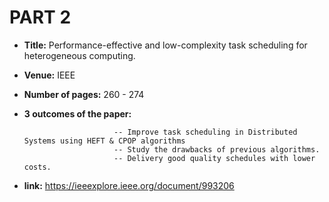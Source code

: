 # PART 2

* **Title:**  Performance-effective and low-complexity task scheduling for heterogeneous computing.
* **Venue:**  IEEE
* **Number of pages:**  260 - 274
* **3 outcomes of the paper:**   
                           
                          -- Improve task scheduling in Distributed Systems using HEFT & CPOP algorithms
                          -- Study the drawbacks of previous algorithms.
                          -- Delivery good quality schedules with lower costs.
         
* **link:**  https://ieeexplore.ieee.org/document/993206

